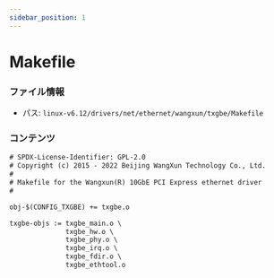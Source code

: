 ```yaml
---
sidebar_position: 1
---
```

# Makefile

### ファイル情報

- パス: `linux-v6.12/drivers/net/ethernet/wangxun/txgbe/Makefile`

### コンテンツ

```txt
# SPDX-License-Identifier: GPL-2.0
# Copyright (c) 2015 - 2022 Beijing WangXun Technology Co., Ltd.
#
# Makefile for the Wangxun(R) 10GbE PCI Express ethernet driver
#

obj-$(CONFIG_TXGBE) += txgbe.o

txgbe-objs := txgbe_main.o \
              txgbe_hw.o \
              txgbe_phy.o \
              txgbe_irq.o \
              txgbe_fdir.o \
              txgbe_ethtool.o

```
